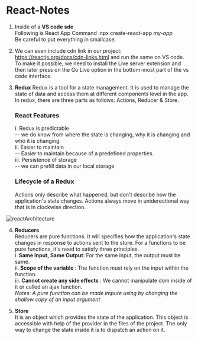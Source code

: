 # React-Notes
1. Inside of a
   <b> VS code sde</b><br>
   Following is React App Command :npx create-react-app <i>my-app</i><br>
   Be careful to put everything in smallcase.
2. We can even include cdn link in our project:
   https://reactjs.org/docs/cdn-links.html and run the same on VS code. </br>
   To make it possible, we need to install the Live server extension and then later press on the Go Live option in the bottom-most part of the vs code interface. 
3. <b>Redux</b>
   Redux is a tool for a state management. It is used to manage the state of data and access them at different components level in the app. In redux, there are three parts as follows: Actions, Reducer & Store.<br>
   <h3>React Features</h3>
   i. Redux is predictable<br>
         -- we do know from where the state is changing, why it is changing and who it is changing.<br>
   ii. Easier to maintain<br>
        -- Easier to maintain because of a predefined properties.<br>
   iii. Persistence of storage <br>
       -- we can prefill data in our local storage<br>
       
   <h3>Lifecycle of a Redux</h3>   
   <p>Actions only describe what happened, but don't describe how the application's state changes. Actions always move in uniderectional way that is in clockwise direction. <p>
   

![reactArchitecture](https://user-images.githubusercontent.com/96413187/198951659-9a73bceb-d901-42d1-b518-ac6659cc4e38.png)

   4. <b>Reducers</b><br/>
      Reducers are pure functions. It will specifies how the application's state changes in response to actions sent to the store. For a functions to be pure functions, it's need to satisfy three principles.<br/>
   i.<b> Same Input, Same Output</b>: For the same input, the output must be same.<br/>
   ii.<b> Scope of the variable </b>: The function must rely on the input within the function.<br/>
   iii.<b> Cannot create any side effects</b> :  We cannot manipulate dom inside of it or called an ajax function.<br/>
   <i>Notes: A pure function can be made impure using by changing the shallow copy of an input argument</i><br/>

   5. <b>Store</b><br/>
    It is an object which provides the state of the application. This object is accessible with help of the provider in the files of the project. The only way to change the state inside it is to dispatch an action on it.<br/>
   
